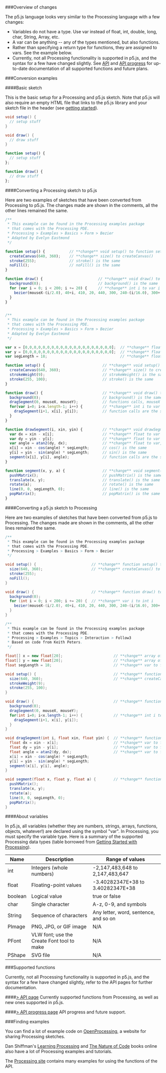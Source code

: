 ###Overview of changes

The p5.js language looks very similar to the Processing language with a few changes:
+ Variables do not have a type. Use var instead of float, int, double, long, char, String, Array, etc.
+ A var can be anything -- any of the types mentioned, but also functions.
+ Rather than specifying a return type for functions, they are assigned to vars. See the example below.
+ Currently, not all Processing functionality is supported in p5.js, and the syntax for a few have changed slightly. See [API](https://github.com/lmccart/p5.js/wiki/API) and [API progress](https://github.com/lmccart/p5.js/wiki/API-Progress) for up-to-date documentation of all supported functions and future plans.

###Conversion examples

####Basic sketch

This is the basic setup for a Processing and p5.js sketch. Note that p5.js will also require an empty HTML file that links to the p5.js library and your sketch file in the header (see [getting started](https://github.com/lmccart/p5.js/wiki/Getting-Started)).

```java
void setup() {
  // setup stuff
}

void draw() {
  // draw stuff
}
```


```javascript
function setup() {
  // setup stuff
};

function draw() {
  // draw stuff
};
```

####Converting a Processing sketch to p5.js

Here are two examples of sketches that have been converted from Processing to p5.js. The changes made are shown in the comments, all the other lines remained the same.

```javascript
/**
 * This example can be found in the Processing examples package
 * that comes with the Processing PDE.
 * Processing > Examples > Basics > Form > Bezier
 * Adapted by Evelyn Eastmond
 */

function setup() {           // **change** void setup() to function setup()
  createCanvas(640, 360);    // **change** size() to createCanvas()
  stroke(255);               // stroke() is the same
  noFill();                  // noFill() is the same
}

function draw() {                         // **change** void draw() to function draw()
  background(0);                          // background() is the same
  for (var i = 0; i < 200; i += 20) {     // **change** int i to var i
    bezier(mouseX-(i/2.0), 40+i, 410, 20, 440, 300, 240-(i/16.0), 300+(i/8.0)); // bezier() is the same
  }
}

```

```javascript

/**
 * This example can be found in the Processing examples package
 * that comes with the Processing PDE.
 * Processing > Examples > Basics > Form > Bezier
 * Adapted by Evelyn Eastmond
 */

var x = [0,0,0,0,0,0,0,0,0,0,0,0,0,0,0,0,0,0,0,0];  // **change** float[] x = new float[20] to array of 20 0's
var y = [0,0,0,0,0,0,0,0,0,0,0,0,0,0,0,0,0,0,0,0];  // **change** float[] y = new float[20] to array of 20 0's
var segLength = 18;                                 // **change** float to var

function setup() {                          // **change** void setup() to function setup()
  createCanvas(640, 360);                   // **change** size() to createCanvas()
  strokeWeight(9);                          // strokeWeight() is the same
  stroke(255, 100);                         // stroke() is the same
}

function draw() {                           // **change** void draw() to function draw()
  background(0);                            // background() is the same
  dragSegment(0, mouseX, mouseY);           // functions calls, mouseX and mouseY are the same
  for(var i=0; i<x.length-1; i++) {         // **change** int i to var i
    dragSegment(i+1, x[i], y[i]);           // function calls are the same
  }
}

function drawSegment(i, xin, yin) {         // **change** void drawSegment() to function drawSegment(), remove type declarations
  var dx = xin - x[i];                      // **change** float to var
  var dy = yin - y[i];                      // **change** float to var
  var angle = atan2(dy, dx);                // **change** float to var, atan2() is the same
  x[i] = xin - cos(angle) * segLength;      // cos() is the same
  y[i] = yin - sin(angle) * segLength;      // sin() is the same
  segment(x[i], y[i], angle);               // function calls are the same
}

function segment(x, y, a) {                 // **change** void segment() to function segment(), remove type declarations
  pushMatrix();                             // pushMatrix() is the same
  translate(x, y);                          // translate() is the same
  rotate(a);                                // rotate() is the same
  line(0, 0, segLength, 0);                 // line() is the same
  popMatrix();                              // popMatrix() is the same
}
```

####Converting a p5.js sketch to Processing

Here are two examples of sketches that have been converted from p5.js to Processing. The changes made are shown in the comments, all the other lines remained the same.

```java
/**
 * This example can be found in the Processing examples package
 * that comes with the Processing PDE.
 * Processing > Examples > Basics > Form > Bezier
 */

void setup() {                         // **change** function setup() to void setup()
  size(640, 360);                      // **change** createCanvas() to size()
  stroke(255);
  noFill();
}

void draw() {                          // **change** function draw() to void draw()
  background(0);
  for (int i = 0; i < 200; i += 20) {  // **change** var i to int i
    bezier(mouseX-(i/2.0), 40+i, 410, 20, 440, 300, 240-(i/16.0), 300+(i/8.0));
  }
}
```

```java
/**
 * This example can be found in the Processing examples package
 * that comes with the Processing PDE.
 * Processing > Examples > Topics > Interaction > Follow3
 * Based on code from Keith Peters. 
 */

float[] x = new float[20];                       // **change** array of 0's to be float[] x = new float[20]
float[] y = new float[20];                       // **change** array of 0's to be float[] x = new float[20]
float segLength = 18;                            // **change** var to float

void setup() {                                   // **change** function setup() to void setup() 
  size(640, 360);                                // **change** createCanvas() to size()
  strokeWeight(9);
  stroke(255, 100);
}

void draw() {                                    // **change** function draw() void draw()
  background(0);
  dragSegment(0, mouseX, mouseY);
  for(int i=0; i<x.length-1; i++) {              // **change** int i to var i
    dragSegment(i+1, x[i], y[i]);
  }
}

void dragSegment(int i, float xin, float yin) {  // **change** function drawSegment() to void drawSegment(). add type delcarations.
  float dx = xin - x[i];                         // **change** var to float
  float dy = yin - y[i];                         // **change** var to float
  float angle = atan2(dy, dx);                   // **change** var to float
  x[i] = xin - cos(angle) * segLength;
  y[i] = yin - sin(angle) * segLength;
  segment(x[i], y[i], angle);
}

void segment(float x, float y, float a) {        // **change** function segment() to void segment(). add type delcarations.
  pushMatrix();
  translate(x, y);
  rotate(a);
  line(0, 0, segLength, 0);
  popMatrix();
}
```

####About variables

In p5.js, all variables (whether they are numbers, strings, arrays, functions, objects, whatever!) are declared using the symbol "var". In Processing, you must specify the variable type. Here is a summary of the supported Processing data types (table borrowed from [Getting Started with Processing](http://shop.oreilly.com/product/0636920000570.do)).

Name | Description | Range of values
--- | --- | ---
int | Integers (whole numbers) | -2,147,483,648 to 2,147,483,647
float | Floating-point values | -3.40282347E+38 to 3.40282347E+38
boolean | Logical value | true or false
char | Single character | A-z, 0-9, and symbols
String | Sequence of characters | Any letter, word, sentence, and so on
PImage | PNG, JPG, or GIF image | N/A
PFont | VLW font; use the Create Font tool to make | N/A
PShape | SVG file | N/A


###Supported functions

Currently, not all Processing functionality is supported in p5.js, and the syntax for a few have changed slightly, refer to the API pages for further documentation.

####[> API page](https://github.com/lmccart/p5.js/wiki/API)
Currently supported functions from Processing, as well as new ones supported in p5.js.

####[> API progress page](https://github.com/lmccart/p5.js/wiki/API-Progress)
API progress and future support.


###Finding examples

You can find a lot of example code on <a href="http://openprocessing.org/">OpenProcessing</a>, a website for sharing Processing sketches.

Dan Shiffman's <a href="http://www.learningprocessing.com/">Learning Processing</a> and <a href="http://natureofcode.com/">The Nature of Code</a> books online also have a lot of Processing examples and tutorials.

The <a href="http://processing.org/examples/">Processing site</a> contains many examples for using the functions of the API.
